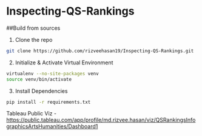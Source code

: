 # Inspecting-QS-Rankings

##Build from sources
1. Clone the repo
~~~bash
git clone https://github.com/rizveehasan19/Inspecting-QS-Rankings.git
~~~
2. Initialize & Activate Virtual Environment
~~~bash
virtualenv --no-site-packages venv
source venv/bin/activate
~~~
3. Install Dependencies
~~~bash
pip install -r requirements.txt
~~~

Tableau Public Viz - https://public.tableau.com/app/profile/md.rizvee.hasan/viz/QSRankingsInfographicsArtsHumanities/Dashboard1
